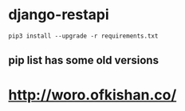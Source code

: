 # django-restapi

```pip3 install --upgrade -r requirements.txt``` 

## pip list has some old versions 

# http://woro.ofkishan.co/
